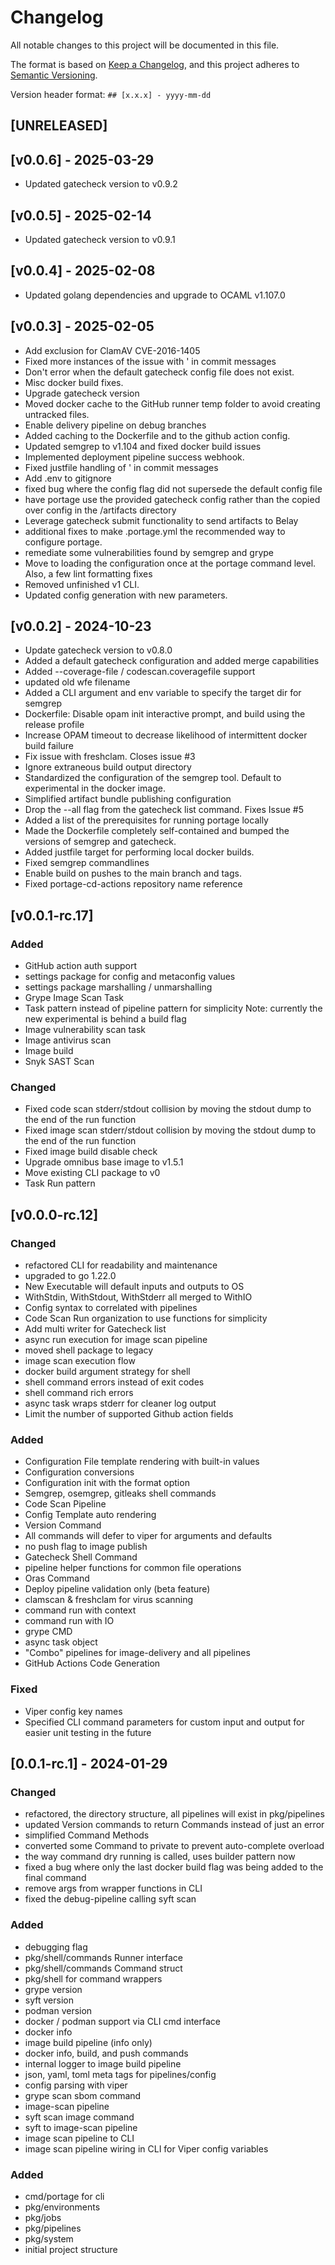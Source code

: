 # Changelog

All notable changes to this project will be documented in this file.

The format is based on [Keep a Changelog](https://keepachangelog.com/en/1.0.0/),
and this project adheres to [Semantic Versioning](https://semver.org/spec/v2.0.0.html).

Version header format: `## [x.x.x] - yyyy-mm-dd`

## [UNRELEASED]

## [v0.0.6] - 2025-03-29

* Updated gatecheck version to v0.9.2

## [v0.0.5] - 2025-02-14

* Updated gatecheck version to v0.9.1

## [v0.0.4] - 2025-02-08

* Updated golang dependencies and upgrade to OCAML v1.107.0

## [v0.0.3] - 2025-02-05

* Add exclusion for ClamAV CVE-2016-1405
* Fixed more instances of the issue with ' in commit messages
* Don't error when the default gatecheck config file does not exist.
* Misc docker build fixes.
* Upgrade gatecheck version
* Moved docker cache to the GitHub runner temp folder to avoid creating untracked files.
* Enable delivery pipeline on debug branches
* Added caching to the Dockerfile and to the github action config.
* Updated semgrep to v1.104 and fixed docker build issues
* Implemented deployment pipeline success webhook.
* Fixed justfile handling of ' in commit messages
* Add .env to gitignore
* fixed bug where the config flag did not supersede the default config file
* have portage use the provided gatecheck config rather than the copied over config in the /artifacts directory
* Leverage gatecheck submit functionality to send artifacts to Belay
* additional fixes to make .portage.yml the recommended way to configure portage.
* remediate some vulnerabilities found by semgrep and grype
* Move to loading the configuration once at the portage command level.  Also, a few lint formatting fixes
* Removed unfinished v1 CLI.
* Updated config generation with new parameters.

## [v0.0.2] - 2024-10-23

* Update gatecheck version to v0.8.0
* Added a default gatecheck configuration and added merge capabilities
* Added --coverage-file / codescan.coveragefile support
* updated old wfe filename
* Added a CLI argument and env variable to specify the target dir for semgrep
* Dockerfile: Disable opam init interactive prompt, and build using the release profile
* Increase OPAM timeout to decrease likelihood of intermittent docker build failure
* Fix issue with freshclam. Closes issue #3
* Ignore extraneous build output directory
* Standardized the configuration of the semgrep tool. Default to experimental in the docker image.
* Simplified artifact bundle publishing configuration
* Drop the --all flag from the gatecheck list command. Fixes Issue #5
* Added a list of the prerequisites for running portage locally
* Made the Dockerfile completely self-contained and bumped the versions of semgrep and gatecheck.
* Added justfile target for performing local docker builds.
* Fixed semgrep commandlines
* Enable build on pushes to the main branch and tags.
* Fixed portage-cd-actions repository name reference

## [v0.0.1-rc.17]

### Added

- GitHub action auth support
- settings package for config and metaconfig values
- settings package marshalling / unmarshalling
- Grype Image Scan Task
- Task pattern instead of pipeline pattern for simplicity Note: currently the new experimental is behind a build flag
- Image vulnerability scan task
- Image antivirus scan
- Image build
- Snyk SAST Scan

### Changed

- Fixed code scan stderr/stdout collision by moving the stdout dump to the end of the run function
- Fixed image scan stderr/stdout collision by moving the stdout dump to the end of the run function
- Fixed image build disable check
- Upgrade omnibus base image to v1.5.1
- Move existing CLI package to v0
- Task Run pattern

## [v0.0.0-rc.12]

### Changed

- refactored CLI for readability and maintenance
- upgraded to go 1.22.0
- New Executable will default inputs and outputs to OS
- WithStdin, WithStdout, WithStderr all merged to WithIO
- Config syntax to correlated with pipelines
- Code Scan Run organization to use functions for simplicity
- Add multi writer for Gatecheck list
- async run execution for image scan pipeline
- moved shell package to legacy
- image scan execution flow
- docker build argument strategy for shell
- shell command errors instead of exit codes
- shell command rich errors
- async task wraps stderr for cleaner log output
- Limit the number of supported Github action fields

### Added

- Configuration File template rendering with built-in values
- Configuration conversions
- Configuration init with the format option
- Semgrep, osemgrep, gitleaks shell commands
- Code Scan Pipeline
- Config Template auto rendering
- Version Command
- All commands will defer to viper for arguments and defaults
- no push flag to image publish
- Gatecheck Shell Command
- pipeline helper functions for common file operations
- Oras Command
- Deploy pipeline validation only (beta feature)
- clamscan & freshclam for virus scanning
- command run with context
- command run with IO
- grype CMD
- async task object
- "Combo" pipelines for image-delivery and all pipelines
- GitHub Actions Code Generation

### Fixed

- Viper config key names
- Specified CLI command parameters for custom input and output for easier unit testing in the future

## [0.0.1-rc.1] - 2024-01-29

### Changed

- refactored, the directory structure, all pipelines will exist in pkg/pipelines
- updated Version commands to return Commands instead of just an error
- simplified Command Methods
- converted some Command to private to prevent auto-complete overload
- the way command dry running is called, uses builder pattern now
- fixed a bug where only the last docker build flag was being added to the final command
- remove args from wrapper functions in CLI
- fixed the debug-pipeline calling syft scan

### Added

- debugging flag
- pkg/shell/commands Runner interface
- pkg/shell/commands Command struct
- pkg/shell for command wrappers
- grype version
- syft version
- podman version
- docker / podman support via CLI cmd interface
- docker info
- image build pipeline (info only)
- docker info, build, and push commands
- internal logger to image build pipeline
- json, yaml, toml meta tags for pipelines/config
- config parsing with viper
- grype scan sbom command
- image-scan pipeline
- syft scan image command
- syft to image-scan pipeline
- image scan pipeline to CLI
- image scan pipeline wiring in CLI for Viper config variables

### Added

- cmd/portage for cli
- pkg/environments
- pkg/jobs
- pkg/pipelines
- pkg/system
- initial project structure
